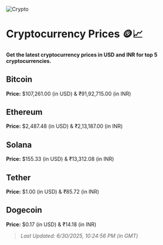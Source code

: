 
![Crypto](https://www.techguide.com.au/wp-content/uploads/2020/11/crypto3.jpeg)

# Cryptocurrency Prices 🪙📈

#### Get the latest cryptocurrency prices in USD and INR for top 5 cryptocurrencies.

## Bitcoin

**Price:** $107,261.00 (in USD) & ₹91,92,715.00 (in INR)

## Ethereum

**Price:** $2,487.48 (in USD) & ₹2,13,187.00 (in INR)

## Solana

**Price:** $155.33 (in USD) & ₹13,312.08 (in INR)

## Tether

**Price:** $1.00 (in USD) & ₹85.72 (in INR)

## Dogecoin

**Price:** $0.17 (in USD) & ₹14.18 (in INR)

> _Last Updated: 6/30/2025, 10:24:56 PM (in GMT)_
